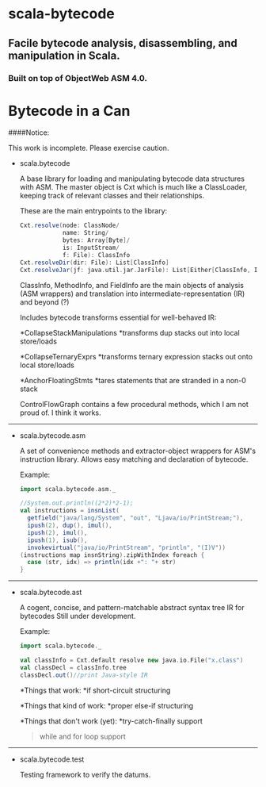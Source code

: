 scala-bytecode
==============

## Facile bytecode analysis, disassembling, and manipulation in Scala.

### Built on top of ObjectWeb ASM 4.0.

# Bytecode in a Can

####Notice:

  This work is incomplete. Please exercise caution.

* scala.bytecode

  A base library for loading and manipulating bytecode data structures with
  ASM. The master object is Cxt which is much like a ClassLoader, keeping track
  of relevant classes and their relationships.

  These are the main entrypoints to the library:
  ```scala
  Cxt.resolve(node: ClassNode/
              name: String/
              bytes: Array[Byte]/
              is: InputStream/
              f: File): ClassInfo
  Cxt.resolveDir(dir: File): List[ClassInfo]
  Cxt.resolveJar(jf: java.util.jar.JarFile): List[Either[ClassInfo, InputStream]]
  ```

  ClassInfo, MethodInfo, and FieldInfo are the main objects of analysis (ASM
  wrappers) and translation into intermediate-representation (IR) and beyond (?)

  Includes bytecode transforms essential for well-behaved IR:

  *CollapseStackManipulations
    *transforms dup stacks out into local store/loads

  *CollapseTernaryExprs
    *transforms ternary expression stacks out onto local store/loads

  *AnchorFloatingStmts
    *tares statements that are stranded in a non-0 stack

  ControlFlowGraph contains a few procedural methods, which I am not proud of.
  I think it works.

- - - -

* scala.bytecode.asm

  A set of convenience methods and extractor-object wrappers for ASM's
  instruction library. Allows easy matching and declaration of bytecode.

  Example:
  ```scala
  import scala.bytecode.asm._

  //System.out.println((2*2)*2-1);
  val instructions = insnList(
    getfield("java/lang/System", "out", "Ljava/io/PrintStream;"),
    ipush(2), dup(), imul(),
    ipush(2), imul(),
    ipush(1), isub(),
    invokevirtual("java/io/PrintStream", "println", "(I)V"))
  (instructions map insnString).zipWithIndex foreach {
    case (str, idx) => println(idx +": "+ str)
  }
  ```

- - - -

* scala.bytecode.ast

  A cogent, concise, and pattern-matchable abstract syntax tree IR for bytecodes
  Still under development.

  Example:
  ```scala
  import scala.bytecode._

  val classInfo = Cxt.default resolve new java.io.File("x.class")
  val classDecl = classInfo.tree
  classDecl.out()//print Java-style IR
  ```

  *Things that work:
    *if short-circuit structuring

  *Things that kind of work:
    *proper else-if structuring

  *Things that don't work (yet):
    *try-catch-finally support

  >while and for loop support

- - - -

* scala.bytecode.test

  Testing framework to verify the datums.
